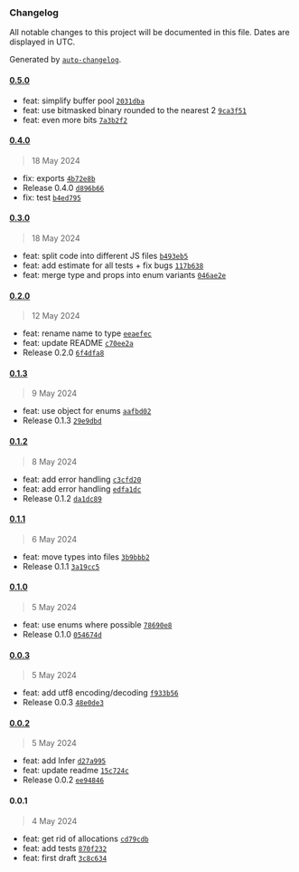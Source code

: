 ### Changelog

All notable changes to this project will be documented in this file. Dates are
displayed in UTC.

Generated by [`auto-changelog`](https://github.com/CookPete/auto-changelog).

#### [0.5.0](https://github.com/the-minimal/protocol/compare/0.4.0...0.5.0)

- feat: simplify buffer pool
  [`2031dba`](https://github.com/the-minimal/protocol/commit/2031dba429d446f2eca0c2c6a18c2599e677f49d)
- feat: use bitmasked binary rounded to the nearest 2
  [`9ca3f51`](https://github.com/the-minimal/protocol/commit/9ca3f51a619c0b9cc47f8bf6944423eb12288658)
- feat: even more bits
  [`7a3b2f2`](https://github.com/the-minimal/protocol/commit/7a3b2f2e98974cb40dbec52f454854e59db7355a)

#### [0.4.0](https://github.com/the-minimal/protocol/compare/0.3.0...0.4.0)

> 18 May 2024

- fix: exports
  [`4b72e8b`](https://github.com/the-minimal/protocol/commit/4b72e8be8121167dbf9365164f02853d40720f4c)
- Release 0.4.0
  [`d896b66`](https://github.com/the-minimal/protocol/commit/d896b66a24765a4a93a936a534cdead8cd27762f)
- fix: test
  [`b4ed795`](https://github.com/the-minimal/protocol/commit/b4ed7950bfabe26a57f268725a3428c1a65289db)

#### [0.3.0](https://github.com/the-minimal/protocol/compare/0.2.0...0.3.0)

> 18 May 2024

- feat: split code into different JS files
  [`b493eb5`](https://github.com/the-minimal/protocol/commit/b493eb578390e9bb404aebe011b4f66f47791fae)
- feat: add estimate for all tests + fix bugs
  [`117b638`](https://github.com/the-minimal/protocol/commit/117b638ee6a5ce18fea9fac96ecf6b22703ffa39)
- feat: merge type and props into enum variants
  [`046ae2e`](https://github.com/the-minimal/protocol/commit/046ae2e5453263999dc5408352c806c1dadd09d7)

#### [0.2.0](https://github.com/the-minimal/protocol/compare/0.1.3...0.2.0)

> 12 May 2024

- feat: rename name to type
  [`eeaefec`](https://github.com/the-minimal/protocol/commit/eeaefecbcc0e1c47c622efded7b8a13743989e80)
- feat: update README
  [`c70ee2a`](https://github.com/the-minimal/protocol/commit/c70ee2a9a538783483340a8368c73b10e3ea0ba3)
- Release 0.2.0
  [`6f4dfa8`](https://github.com/the-minimal/protocol/commit/6f4dfa8f6b55f04e1574d1ef05de656af954661a)

#### [0.1.3](https://github.com/the-minimal/protocol/compare/0.1.2...0.1.3)

> 9 May 2024

- feat: use object for enums
  [`aafbd02`](https://github.com/the-minimal/protocol/commit/aafbd027c2546859730201b4392c653f5f43e15d)
- Release 0.1.3
  [`29e9dbd`](https://github.com/the-minimal/protocol/commit/29e9dbd70ace5190e3c16f6f3ffc1c6d7b656a42)

#### [0.1.2](https://github.com/the-minimal/protocol/compare/0.1.1...0.1.2)

> 8 May 2024

- feat: add error handling
  [`c3cfd20`](https://github.com/the-minimal/protocol/commit/c3cfd20eda95ae0b7a673d1d3285d42fe134fc61)
- feat: add error handling
  [`edfa1dc`](https://github.com/the-minimal/protocol/commit/edfa1dcc3d82a933f493f1babea74041181c370d)
- Release 0.1.2
  [`da1dc89`](https://github.com/the-minimal/protocol/commit/da1dc8908a6f42e3e6e6635e2e55e111a4423b7a)

#### [0.1.1](https://github.com/the-minimal/protocol/compare/0.1.0...0.1.1)

> 6 May 2024

- feat: move types into files
  [`3b9bbb2`](https://github.com/the-minimal/protocol/commit/3b9bbb2482a7bf521954655a81ac33ada75ef5a9)
- Release 0.1.1
  [`3a19cc5`](https://github.com/the-minimal/protocol/commit/3a19cc53e4fac9c48ade95972ab2374ecf359233)

#### [0.1.0](https://github.com/the-minimal/protocol/compare/0.0.3...0.1.0)

> 5 May 2024

- feat: use enums where possible
  [`78690e8`](https://github.com/the-minimal/protocol/commit/78690e8cf2b45861b2470d8ba66d36b2d7b2f73f)
- Release 0.1.0
  [`054674d`](https://github.com/the-minimal/protocol/commit/054674da16fe8f7067517e1141df25250acd4a44)

#### [0.0.3](https://github.com/the-minimal/protocol/compare/0.0.2...0.0.3)

> 5 May 2024

- feat: add utf8 encoding/decoding
  [`f933b56`](https://github.com/the-minimal/protocol/commit/f933b5603439e94271b3e9813793ebf8c9a10d72)
- Release 0.0.3
  [`48e0de3`](https://github.com/the-minimal/protocol/commit/48e0de31c6b86e75a1f5280a062f263db6fe92b7)

#### [0.0.2](https://github.com/the-minimal/protocol/compare/0.0.1...0.0.2)

> 5 May 2024

- feat: add Infer
  [`d27a995`](https://github.com/the-minimal/protocol/commit/d27a9956cbe0530fdf8f7d5d2de275c761c569fb)
- feat: update readme
  [`15c724c`](https://github.com/the-minimal/protocol/commit/15c724c83324da5c9ceca0be5cfc4bdfbbcfc391)
- Release 0.0.2
  [`ee94846`](https://github.com/the-minimal/protocol/commit/ee94846f00a192b82524e122378d6c415cd5998e)

#### 0.0.1

> 4 May 2024

- feat: get rid of allocations
  [`cd79cdb`](https://github.com/the-minimal/protocol/commit/cd79cdbf611d45ab6acd4cb06715739ac4ffebe9)
- feat: add tests
  [`870f232`](https://github.com/the-minimal/protocol/commit/870f232689b8a6c7e147a41ac5d93cac1d999000)
- feat: first draft
  [`3c8c634`](https://github.com/the-minimal/protocol/commit/3c8c634415fbee29455d5189e1d60d565ebbea7c)
